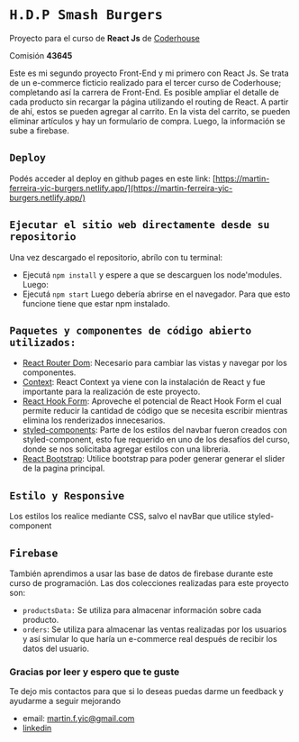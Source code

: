 # `H.D.P Smash Burgers`

Proyecto para el curso de **React Js** de [Coderhouse](https://www.coderhouse.com.uy/ "Coderhouse")

Comisión **43645**

Este es mi segundo proyecto Front-End y mi primero con React Js. Se trata de un e-commerce ficticio realizado para el tercer curso de Coderhouse; completando así la carrera de Front-End. Es posible ampliar el detalle de cada producto sin recargar la página utilizando el routing de React. A partir de ahí, estos se pueden agregar al carrito. En la vista del carrito, se pueden eliminar artículos y hay un formulario de compra. Luego, la información se sube a firebase.

## `Deploy`

Podés acceder al deploy en github pages en este link: [https://martin-ferreira-yic-burgers.netlify.app/](https://martin-ferreira-yic-burgers.netlify.app/)

## `Ejecutar el sitio web directamente desde su repositorio`

Una vez descargado el repositorio, abrílo con tu terminal:

-   Ejecutá `npm install` y espere a que se descarguen los node'modules. Luego:
-   Ejecutá `npm start` Luego debería abrirse en el navegador. Para que esto funcione tiene que estar npm instalado.

## `Paquetes y componentes de código abierto utilizados:`

-   [React Router Dom](https://reactrouter.com/): Necesario para cambiar las vistas y navegar por los componentes.
-   [Context](https://reactjs.org/docs/context.html): React Context ya viene con la instalación de React y fue importante para la realización de este proyecto.
-   [React Hook Form](https://react-hook-form.com/): Aproveche el potencial de React Hook Form el cual permite reducir la cantidad de código que se necesita escribir mientras elimina los renderizados innecesarios.
-   [styled-components](https://styled-components.com/): Parte de los estilos del navbar fueron creados con styled-component, esto fue requerido en uno de los desafíos del curso, donde se nos solicitaba agregar estilos con una libreria.
-   [React Bootstrap](https://react-bootstrap.github.io/): Utilice bootstrap para poder generar generar el slider de la pagina principal.

## `Estilo y Responsive`

Los estilos los realice mediante CSS, salvo el navBar que utilice styled-component

## `Firebase`

También aprendimos a usar las base de datos de firebase durante este curso de programación. Las dos colecciones realizadas para este proyecto son:

-   `productsData:` Se utiliza para almacenar información sobre cada producto.
-   `orders`: Se utiliza para almacenar las ventas realizadas por los usuarios y así simular lo que haría un e-commerce real después de recibir los datos del usuario.

### Gracias por leer y espero que te guste

Te dejo mis contactos para que si lo deseas puedas darme un feedback y ayudarme a seguir mejorando

-   email: martin.f.yic@gmail.com
-   [linkedin](https://www.linkedin.com/in/martin-ferreira-yic/)
